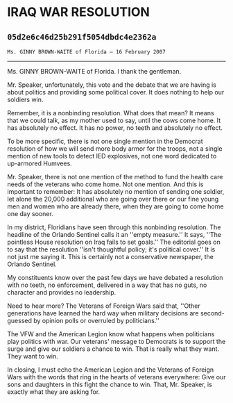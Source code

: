 # IRAQ WAR RESOLUTION
## `05d2e6c46d25b291f5054dbdc4e2362a`
`Ms. GINNY BROWN-WAITE of Florida — 16 February 2007`

---


Ms. GINNY BROWN-WAITE of Florida. I thank the gentleman.

Mr. Speaker, unfortunately, this vote and the debate that we are 
having is about politics and providing some political cover. It does 
nothing to help our soldiers win.

Remember, it is a nonbinding resolution. What does that mean? It 
means that we could talk, as my mother used to say, until the cows come 
home. It has absolutely no effect. It has no power, no teeth and 
absolutely no effect.

To be more specific, there is not one single mention in the Democrat 
resolution of how we will send more body armor for the troops, not a 
single mention of new tools to detect IED explosives, not one word 
dedicated to up-armored Humvees.

Mr. Speaker, there is not one mention of the method to fund the 
health care needs of the veterans who come home. Not one mention. And 
this is important to remember: It has absolutely no mention of sending 
one soldier, let alone the 20,000 additional who are going over there 
or our fine young men and women who are already there, when they are 
going to come home one day sooner.

In my district, Floridians have seen through this nonbinding 
resolution. The headline of the Orlando Sentinel calls it an ''empty 
measure.'' It says, ''The pointless House resolution on Iraq fails to 
set goals.'' The editorial goes on to say that the resolution ''isn't 
thoughtful policy; it's political cover.'' It is not just me saying it. 
This is certainly not a conservative newspaper, the Orlando Sentinel.

My constituents know over the past few days we have debated a 
resolution with no teeth, no enforcement, delivered in a way that has 
no guts, no character and provides no leadership.

Need to hear more? The Veterans of Foreign Wars said that, ''Other 
generations have learned the hard way when military decisions are 
second-guessed by opinion polls or overruled by politicians.''

The VFW and the American Legion know what happens when politicians 
play politics with war. Our veterans' message to Democrats is to 
support the surge and give our soldiers a chance to win. That is really 
what they want. They want to win.

In closing, I must echo the American Legion and the Veterans of 
Foreign Wars with the words that ring in the hearts of veterans 
everywhere: Give our sons and daughters in this fight the chance to 
win. That, Mr. Speaker, is exactly what they are asking for.